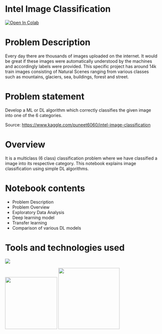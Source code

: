 # Intel Image Classification

<a href="https://colab.research.google.com/drive/1VH-8CLQuWJ-rTQeuXwUWReEepYoDOu0y" target="_parent"><img src="https://colab.research.google.com/assets/colab-badge.svg" alt="Open In Colab"/></a>

# Problem Description

Every day there are thousands of images uploaded on the internet. It would be great if these images were automatically understood by the machines and accordingly labels were provided. This specific project has around 14k train images consisting of Natural Scenes ranging from various classes such as mountains, glaciers, sea, buildings, forest and street.

# Problem statement

Develop a ML or DL algorithm which correctly classifies the given image into one of the 6 categories.

Source: https://www.kaggle.com/puneet6060/intel-image-classification

# Overview

It is a multiclass (6 class) classification problem where we have classified a image into its respective category. This notebook explains image classification using simple DL algorithms.

# Notebook contents

- Problem Description
- Problem Overview
- Exploratory Data Analysis
- Deep learning model
- Transfer learning
- Comparison of various DL models

# Tools and technologies used

![](https://forthebadge.com/images/badges/made-with-python.svg)

[<img target="_blank" src="https://keras.io/img/logo.png" width=170>](https://keras.io/) [<img target="_blank" src="https://miro.medium.com/max/1400/1*7oukapIBInsovpHkQB3QZg.jpeg" width=200>](https://colab.research.google.com/) 

